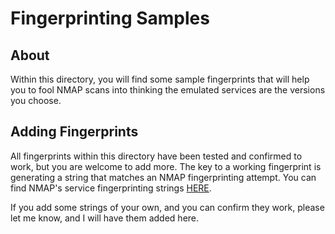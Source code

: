 # Fingerprinting Samples

## About

Within this directory, you will find some sample fingerprints that will help you to fool NMAP scans into thinking the emulated services are the versions you choose. 

## Adding Fingerprints

All fingerprints within this directory have been tested and confirmed to work, but you are welcome to add more. The key to a working fingerprint is generating a string that matches an NMAP fingerprinting attempt. You can find NMAP's service fingerprinting strings [HERE](https://svn.nmap.org/nmap/nmap-service-probes).

If you add some strings of your own, and you can confirm they work, please let me know, and I will have them added here. 
